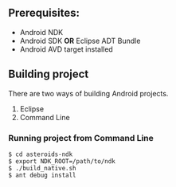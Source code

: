 ## Prerequisites:

* Android NDK
* Android SDK **OR** Eclipse ADT Bundle
* Android AVD target installed

## Building project

There are two ways of building Android projects.

1. Eclipse
2. Command Line


### Running project from Command Line

    $ cd asteroids-ndk
    $ export NDK_ROOT=/path/to/ndk
    $ ./build_native.sh
    $ ant debug install
